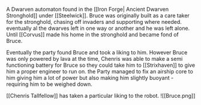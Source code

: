 A Dwarven automaton found in the [[Iron Forge| Ancient Dwarven Stronghold]] under [[Steelwick]]. Bruce was originally built as a care taker for the stronghold, chasing off invaders and supporting where needed. eventually al the dwarves left in one way or another and he was left alone. Until [[Corvus]] made his home in the stronghold and became fond of Bruce.

Eventually the party found Bruce and took a liking to him. However Bruce was only powered by lava at the time, Chenris was able to make a semi functioning battery for Bruce so they could take him to [[Strixhaven]] to give him a proper engineer to run on. the Party managed to fix an airship core to him giving him a lot of power but also making him slightly buoyant - requiring him to be weighed down. 

[[Chenris Tallfellow]] has taken a particular liking to the robot. 
![[Bruce.png]]